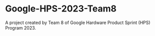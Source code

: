 # Google-HPS-2023-Team8
A project created by Team 8 of Google Hardware Product Sprint (HPS) Program 2023.
